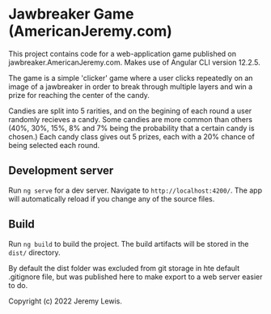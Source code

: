 # Jawbreaker Game (AmericanJeremy.com)

This project contains code for a web-application game published on jawbreaker.AmericanJeremy.com. Makes use of Angular CLI version 12.2.5.

The game is a simple 'clicker' game where a user clicks repeatedly on an image of a jawbreaker in order to break through multiple layers and win a prize for reaching the center of the candy.

Candies are split into 5 rarities, and on the begining of each round a user randomly recieves a candy. Some candies are more common than others (40%, 30%, 15%, 8% and 7% being the probability that a certain candy is chosen.)  Each candy class gives out 5 prizes, each with a 20% chance of being selected each round.

## Development server

Run `ng serve` for a dev server. Navigate to `http://localhost:4200/`. The app will automatically reload if you change any of the source files.

## Build

Run `ng build` to build the project. The build artifacts will be stored in the `dist/` directory.  

By default the dist folder was excluded from git storage in hte default .gitignore file, but was published here to make export to a web server easier to do.

Copyright (c) 2022 Jeremy Lewis.
